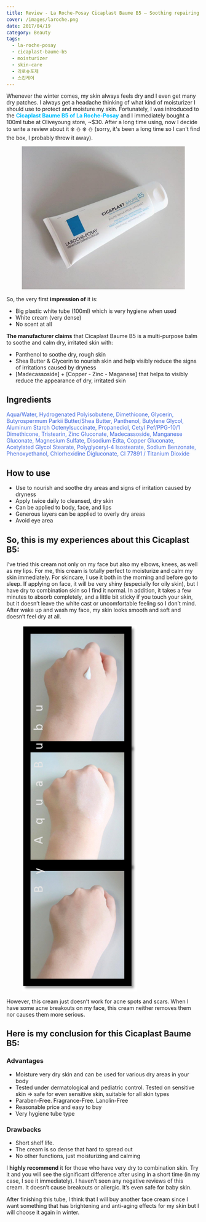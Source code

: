 ```yaml
---
title: Review - La Roche-Posay Cicaplast Baume B5 – Soothing repairing balm
cover: /images/laroche.png
date: 2017/04/19
category: Beauty
tags:
  - la-roche-posay
  - cicaplast-baume-b5
  - moisturizer
  - skin-care
  - 라로슈포제
  - 스킨케어
---
```


Whenever the winter comes, my skin always feels dry and I even get many dry patches. I always get a headache thinking of what kind of moisturizer I should use to protect and moisture my skin. Fortunately, I was introduced to the <span style="color:deepskyblue">**Cicaplast Baume B5 of La Roche-Posay**</span> and I immediately bought a 100ml tube at Oliveyoung store, ~$30. After a long time using, now I decide to write a review about it :snowflake: :snowman: :snowflake: :snowman: (sorry, it's been a long time so I can't find the box, I probably threw it away).


<figure class="align-center">
  <img src="./larocheposay-1.jpg" alt="">
  <figcaption></figcaption>
</figure>

So, the very first **impression of** it is:
  * Big plastic white tube (100ml) which is very hygiene when used 
  * White cream (very dense)
  * No scent at all


**The manufacturer claims** that Cicaplast Baume B5 is a multi-purpose balm to soothe and calm dry, irritated skin with:
  * Panthenol to soothe dry, rough skin
  * Shea Butter & Glycerin to nourish skin and help visibly reduce the signs of irritations caused by dryness
  * [Madecassoside] + [Copper - Zinc - Maganese] that helps to visibly reduce the appearance of dry, irritated skin


## Ingredients
<span style="color:royalblue"> Aqua/Water, Hydrogenated Polyisobutene, Dimethicone, Glycerin, Butyrospermum Parkii Butter/Shea Butter, Panthenol, Butylene Glycol, Aluminum Starch Octenylsuccinate, Propanediol, Cetyl Pef/PPG-10/1 Dimethicone, Tristearin, Zinc Gluconate, Madecassoside, Manganese Gluconate, Magnesium Sulfate, Disodium Edta, Copper Gluconate, Acetylated Glycol Stearate, Polyglyceryl-4 Isostearate, Sodium Benzonate, Phenoxyethanol, Chlorhexidine Digluconate, CI 77891 / Titanium Dioxide </span>


## How to use
  * Use to nourish and soothe dry areas and signs of irritation caused by dryness
  * Apply twice daily to cleansed, dry skin
  * Can be applied to body, face, and lips
  * Generous layers can be applied to overly dry areas
  * Avoid eye area


## So, this is my experiences about this Cicaplast B5:
I’ve tried this cream not only on my face but also my elbows, knees, as well as my lips. For me, this cream is totally perfect to moisturize and calm my skin immediately. For skincare, I use it both in the morning and before go to sleep. If applying on face, it will be very shiny (especially for oily skin), but I have dry to combination skin so I find it normal. In addition, it takes a few minutes to absorb completely, and a little bit sticky if you touch your skin, but it doesn’t leave the white cast or uncomfortable feeling so I don’t mind. After wake up and wash my face, my skin looks smooth and soft and doesn’t feel dry at all.


<figure style="width: 300px" class="align-center">
  <img src="./larocheposay-2.png" alt="">
  <figcaption></figcaption>
</figure>

However, this cream just doesn’t work for acne spots and scars. When I have some acne breakouts on my face, this cream neither removes them nor causes them more serious.


## Here is my conclusion for this Cicaplast Baume B5:

### Advantages
  * Moisture very dry skin and can be used for various dry areas in your body
  * Tested under dermatological and pediatric control. Tested on sensitive skin => safe for even sensitive skin,   suitable for all skin types
  * Paraben-Free. Fragrance-Free. Lanolin-Free
  * Reasonable price and easy to buy
  * Very hygiene tube type 

### Drawbacks
  * Short shelf life.
  * The cream is so dense that hard to spread out
  * No other functions, just moisturizing and calming

I **highly recommend** it for those who have very dry to combination skin. Try it and you will see the significant difference after using in a short time (in my case, I see it immediately). I haven’t seen any negative reviews of this cream. It doesn’t cause breakouts or allergic. It’s even safe for baby skin.


After finishing this tube, I think that I will buy another face cream since I want something that has brightening and anti-aging effects for my skin but I will choose it again in winter.
 